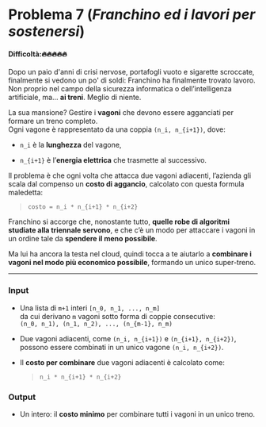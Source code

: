 # Problema 7 (*Franchino ed i lavori per sostenersi*)
#### Difficoltà:🔥🔥🔥🔥🔥

Dopo un paio d'anni di crisi nervose, portafogli vuoto e sigarette scroccate, finalmente si vedono un po' di soldi: Franchino ha finalmente trovato lavoro.
Non proprio nel campo della sicurezza informatica o dell’intelligenza artificiale, ma… **ai treni**. Meglio di niente.

La sua mansione? Gestire i **vagoni** che devono essere agganciati per formare un treno completo.  
Ogni vagone è rappresentato da una coppia `(n_i, n_{i+1})`, dove:

- `n_i` è la **lunghezza** del vagone,
    
- `n_{i+1}` è l’**energia elettrica** che trasmette al successivo.
    

Il problema è che ogni volta che attacca due vagoni adiacenti, l’azienda gli scala dal compenso un **costo di aggancio**, calcolato con questa formula maledetta:

> `costo = n_i * n_{i+1} * n_{i+2}`

Franchino si accorge che, nonostante tutto, **quelle robe di algoritmi studiate alla triennale servono**, e che c’è un modo per attaccare i vagoni in un ordine tale da **spendere il meno possibile**.

Ma lui ha ancora la testa nel cloud, quindi tocca a te aiutarlo a **combinare i vagoni nel modo più economico possibile**, formando un unico super-treno.

---

### **Input**

- Una lista di `m+1` interi `[n_0, n_1, ..., n_m]`  
    da cui derivano `m` vagoni sotto forma di coppie consecutive:  
    `(n_0, n_1), (n_1, n_2), ..., (n_{m-1}, n_m)`
    
- Due vagoni adiacenti, come `(n_i, n_{i+1})` e `(n_{i+1}, n_{i+2})`, possono essere combinati in un unico vagone `(n_i, n_{i+2})`.
    
- Il **costo per combinare** due vagoni adiacenti è calcolato come:
    
    > `n_i * n_{i+1} * n_{i+2}`
    

### **Output**

- Un intero: il **costo minimo** per combinare tutti i vagoni in un unico treno.